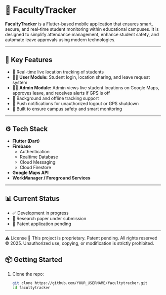 # 📱 FacultyTracker

**FacultyTracker** is a Flutter-based mobile application that ensures smart, secure, and real-time student monitoring within educational campuses. It is designed to simplify attendance management, enhance student safety, and automate leave approvals using modern technologies.

---

## 🚀 Key Features

- 🔄 Real-time live location tracking of students
- 🧑‍🎓 **User Module:** Student login, location sharing, and leave request system
- 🧑‍💼 **Admin Module:** Admin views live student locations on Google Maps, approves leave, and receives alerts if GPS is off
- 🔕 Background and offline tracking support
- 🔔 Push notifications for unauthorized logout or GPS shutdown
- 🔐 Built to ensure campus safety and smart monitoring

---

## ⚙️ Tech Stack

- **Flutter (Dart)**
- **Firebase**
  - Authentication
  - Realtime Database
  - Cloud Messaging
  - Cloud Firestore
- **Google Maps API**
- **WorkManager / Foreground Services**

---

## 📊 Current Status

- ✅ Development in progress
- 📄 Research paper under submission
- 🧾 Patent application pending

---

⚠️ License
🚫 This project is proprietary.
Patent pending.
All rights reserved © 2025.
Unauthorized use, copying, or modification is strictly prohibited.

## 📦 Getting Started

1. Clone the repo:
   ```bash
   git clone https://github.com/YOUR_USERNAME/facultytracker.git
   cd facultytracker
